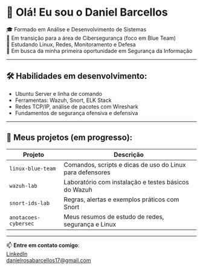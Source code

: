 # 👋 Olá! Eu sou o Daniel Barcellos

🎓 Formado em Análise e Desenvolvimento de Sistemas  
🔐 Em transição para a área de Cibersegurança (foco em Blue Team)  
🐧 Estudando Linux, Redes, Monitoramento e Defesa  
🚀 Em busca da minha primeira oportunidade em Segurança da Informação

---

## 🛠️ Habilidades em desenvolvimento:

- Ubuntu Server e linha de comando
- Ferramentas: Wazuh, Snort, ELK Stack
- Redes TCP/IP, análise de pacotes com Wireshark
- Fundamentos de segurança ofensiva e defensiva

---

## 📘 Meus projetos (em progresso):

| Projeto | Descrição |
|--------|-----------|
| `linux-blue-team` | Comandos, scripts e dicas de uso do Linux para defensores |
| `wazuh-lab` | Laboratório com instalação e testes básicos do Wazuh |
| `snort-ids-lab` | Regras, alertas e exemplos práticos com Snort |
| `anotacoes-cybersec` | Meus resumos de estudo de redes, segurança e Linux |

---

📫 **Entre em contato comigo**:  
[LinkedIn](https://www.linkedin.com/in/daniel-rv-barcellos)  
danielrosabarcellos17@gmail.com

